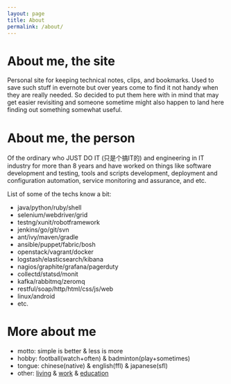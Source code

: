 ```yaml
---
layout: page
title: About
permalink: /about/
---
```


# About me, the site
Personal site for keeping technical notes, clips, and bookmarks. Used to save such stuff in evernote but over years come to find it not handy when they are really needed. So decided to put them here with in mind that may get easier revisiting and someone sometime might also happen to land here finding out something somewhat useful.

# About me, the person
Of the ordinary who JUST DO IT (只是个搞IT的) and engineering in IT industry for more than 8 years and have worked on things like software development and testing, tools and scripts development, deployment and configuration automation, service monitoring and assurance, and etc.

List of some of the techs know a bit:

- java/python/ruby/shell
- selenium/webdriver/grid
- testng/xunit/robotframework
- jenkins/go/git/svn
- ant/ivy/maven/gradle
- ansible/puppet/fabric/bosh
- openstack/vagrant/docker
- logstash/elasticsearch/kibana
- nagios/graphite/grafana/pagerduty
- collectd/statsd/monit
- kafka/rabbitmq/zeromq
- restful/soap/http/html/css/js/web
- linux/android
- etc.

# More about me
- motto: simple is better & less is more
- hobby: football(watch+often) & badminton(play+sometimes)
- tongue: chinese(native) & english(ffl) & japanese(sfl)
- other: [living](https://www.google.com/maps/place/Shanghai,+China) & [work](http://www.coupang.com/) & [education](http://www.cs.ecnu.edu.cn/)
